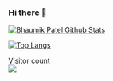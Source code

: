 ### Hi there 👋

[![Bhaumik Patel Github Stats](https://github-readme-stats.vercel.app/api?username=bhaumik55231&show_icons=true)](https://github.com/bhaumik55231/)

[![Top Langs](https://github-readme-stats.vercel.app/api/top-langs/?username=bhaumik55231)](https://github.com/bhaumik55231/)

<p align="left"> 
  Visitor count<br>
  <img src="https://github.com/bhaumik55231/" />
</p>

<!--

**bhaumik55231/bhaumik55231** is a ✨ _special_ ✨ repository because its `README.md` (this file) appears on your GitHub profile.

Here are some ideas to get you started:

- 🔭 I’m currently working on ...
- 🌱 I’m currently learning ...
- 👯 I’m looking to collaborate on ...
- 🤔 I’m looking for help with ...
- 💬 Ask me about ...
- 📫 How to reach me: ...
- 😄 Pronouns: ...
- ⚡ Fun fact: ...
-->
